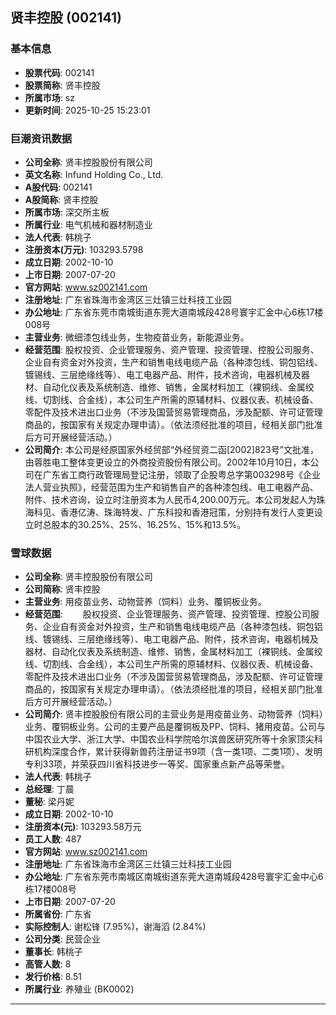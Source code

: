 ## 贤丰控股 (002141)

### 基本信息

- **股票代码**: 002141
- **股票简称**: 贤丰控股
- **所属市场**: sz
- **更新时间**: 2025-10-25 15:23:01

### 巨潮资讯数据

- **公司全称**: 贤丰控股股份有限公司
- **英文名称**: Infund Holding Co., Ltd.
- **A股代码**: 002141
- **A股简称**: 贤丰控股
- **所属市场**: 深交所主板
- **所属行业**: 电气机械和器材制造业
- **法人代表**: 韩桃子
- **注册资本(万元)**: 103293.5798
- **成立日期**: 2002-10-10
- **上市日期**: 2007-07-20
- **官方网站**: www.sz002141.com
- **注册地址**: 广东省珠海市金湾区三灶镇三灶科技工业园
- **办公地址**: 广东省东莞市南城街道东莞大道南城段428号寰宇汇金中心6栋17楼008号
- **主营业务**: 微细漆包线业务，生物疫苗业务，新能源业务。
- **经营范围**: 股权投资、企业管理服务、资产管理、投资管理、控股公司服务、企业自有资金对外投资，生产和销售电线电缆产品（各种漆包线、铜包铝线、镀锡线、三层绝缘线等）、电工电器产品、附件，技术咨询，电器机械及器材、自动化仪表及系统制造、维修、销售，金属材料加工（裸铜线、金属绞线、切割线、合金线），本公司生产所需的原辅材料、仪器仪表、机械设备、零配件及技术进出口业务（不涉及国营贸易管理商品，涉及配额、许可证管理商品的，按国家有关规定办理申请）。（依法须经批准的项目，经相关部门批准后方可开展经营活动。）
- **公司简介**: 本公司是经原国家外经贸部“外经贸资二函[2002]823号”文批准，由蓉胜电工整体变更设立的外商投资股份有限公司。2002年10月10日，本公司在广东省工商行政管理局登记注册，领取了企股粤总字第003298号《企业法人营业执照》，经营范围为生产和销售自产的各种漆包线、电工电器产品、附件、技术咨询，设立时注册资本为人民币4,200.00万元。本公司发起人为珠海科见、香港亿涛、珠海特发、广东科投和香港冠策，分别持有发行人变更设立时总股本的30.25%、25%、16.25%、15%和13.5%。

### 雪球数据

- **公司全称**: 贤丰控股股份有限公司
- **公司简称**: 贤丰控股
- **主营业务**: 用疫苗业务、动物营养（饲料）业务、覆铜板业务。
- **经营范围**: 　　股权投资、企业管理服务、资产管理、投资管理、控股公司服务、企业自有资金对外投资，生产和销售电线电缆产品（各种漆包线、铜包铝线、镀锡线、三层绝缘线等）、电工电器产品、附件，技术咨询，电器机械及器材、自动化仪表及系统制造、维修、销售，金属材料加工（裸铜线、金属绞线、切割线、合金线），本公司生产所需的原辅材料、仪器仪表、机械设备、零配件及技术进出口业务（不涉及国营贸易管理商品，涉及配额、许可证管理商品的，按国家有关规定办理申请）。（依法须经批准的项目，经相关部门批准后方可开展经营活动。）
- **公司简介**: 贤丰控股股份有限公司的主营业务是用疫苗业务、动物营养（饲料）业务、覆铜板业务。公司的主要产品是覆铜板及PP、饲料、猪用疫苗。公司与中国农业大学、浙江大学、中国农业科学院哈尔滨兽医研究所等十余家顶尖科研机构深度合作，累计获得新兽药注册证书9项（含一类1项、二类1项）、发明专利33项，并荣获四川省科技进步一等奖、国家重点新产品等荣誉。
- **法人代表**: 韩桃子
- **总经理**: 丁晨
- **董秘**: 梁丹妮
- **成立日期**: 2002-10-10
- **注册资本(元)**: 103293.58万元
- **员工人数**: 487
- **官方网站**: www.sz002141.com
- **注册地址**: 广东省珠海市金湾区三灶镇三灶科技工业园
- **办公地址**: 广东省东莞市南城区南城街道东莞大道南城段428号寰宇汇金中心6栋17楼008号
- **上市日期**: 2007-07-20
- **所属省份**: 广东省
- **实际控制人**: 谢松锋 (7.95%)，谢海滔 (2.84%)
- **公司分类**: 民营企业
- **董事长**: 韩桃子
- **高管人数**: 8
- **发行价格**: 8.51
- **所属行业**: 养殖业 (BK0002)

---
